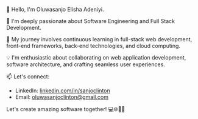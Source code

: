 👋 Hello, I'm Oluwasanjo Elisha Adeniyi.

🚀 I'm deeply passionate about Software Engineering and Full Stack Development.

🌱 My journey involves continuous learning in full-stack web development, front-end frameworks, back-end technologies, and cloud computing.

💡 I'm enthusiastic about collaborating on web application development, software architecture, and crafting seamless user experiences.

📫 Let's connect:
   - LinkedIn: [linkedin.com/in/sanjoclinton](https://www.linkedin.com/in/sanjoclinton)
   - Email: [oluwasanjoclinton@gmail.com](mailto:oluwasanjoclinton@gmail.com)

Let's create amazing software together! 💻🌐👨‍💻

<!--
**Sanjoclinton/Sanjoclinton** is a ✨ _special_ ✨ repository because its `README.md` (this file) appears on your GitHub profile.

Here are some ideas to get you started:

- 🔭 I’m currently working on ...
- 🌱 I’m currently learning ...
- 👯 I’m looking to collaborate on ...
- 🤔 I’m looking for help with ...
- 💬 Ask me about ...
- 📫 How to reach me: ...
- 😄 Pronouns: ...
- ⚡ Fun fact: ...
-->
